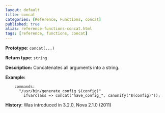 ```yaml
---
layout: default
title: concat
categories: [Reference, Functions, concat]
published: true
alias: reference-functions-concat.html
tags: [reference, functions, concat]
---
```


**Prototype**: `concat(...)`

**Return type**: `string`

**Description:** Concatenates all arguments into a string.

**Example:**  

```cf3
    commands:
      "/usr/bin/generate_config $(config)"
        ifvarclass => concat("have_config_", canonify("$(config)"));
```

**History**: Was introduced in 3.2.0, Nova 2.1.0 (2011)

